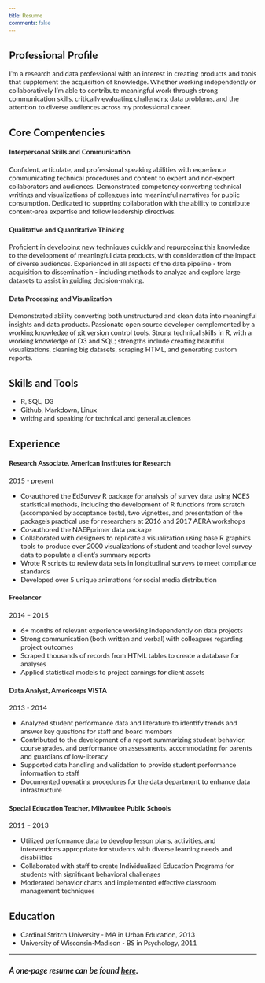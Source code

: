 ```yaml
---
title: Resume
comments: false
---
```

<style>
	* {
	font-family: 'Lato', 'Open Sans', 'Lora', 'Lucida Sans Unicode', Arial, sans-serif;
	}
</style>

## Professional Profile
I'm a research and data professional with an interest in creating products and tools that supplement the acquisition of knowledge. Whether working independently or collaboratively I’m able to contribute meaningful work through strong communication skills, critically evaluating challenging data problems, and the attention to diverse audiences across my professional career.

## Core Compentencies

<p></p>

#### Interpersonal Skills and Communication
Confident, articulate, and professional speaking abilities with experience communicating technical procedures and content to expert and non-expert collaborators and audiences. Demonstrated competency converting technical writings and visualizations of colleagues into meaningful narratives for public consumption. Dedicated to supprting collaboration with the ability to contribute content-area expertise and follow leadership directives.

#### Qualitative and Quantitative Thinking
Proficient in developing new techniques quickly and repurposing this knowledge to the development of meaningful data products, with consideration of the impact of diverse audiences. Experienced in all aspects of the data pipeline - from acquisition to dissemination - including methods to analyze and explore large datasets to assist in guiding decision-making.

#### Data Processing and Visualization
Demonstrated ability converting both unstructured and clean data into meaningful insights and data products. Passionate open source developer complemented by a working knowledge of git version control tools. Strong technical skills in R, with a working knowledge of D3 and SQL; strengths include creating beautiful visualizations, cleaning big datasets, scraping HTML, and generating custom reports.

## Skills and Tools

* R, SQL, D3
* Github, Markdown, Linux
* writing and speaking for technical and general audiences

## Experience
<p></p>

#### Research Associate, American Institutes for Research
2015 - present

* Co-authored the EdSurvey R package for analysis of survey data using NCES statistical methods, including the development of R functions from scratch (accompanied by acceptance tests), two vignettes, and presentation of the package’s practical use for researchers at 2016 and 2017 AERA workshops
* Co-authored the NAEPprimer data package
* Collaborated with designers to replicate a visualization using base R graphics tools to produce over 2000 visualizations of student and teacher level survey data to populate a client’s summary reports
* Wrote R scripts to review data sets in longitudinal surveys to meet compliance standards
* Developed over 5 unique animations for social media distribution

<p></p>

#### Freelancer
2014 – 2015

* 6+ months of relevant experience working independently on data projects
* Strong communication (both written and verbal) with colleagues regarding project outcomes
* Scraped thousands of records from HTML tables to create a database for analyses
* Applied statistical models to project earnings for client assets

<p></p>

#### Data Analyst, Americorps VISTA
2013 - 2014

* Analyzed student performance data and literature to identify trends and answer key questions for staff and board members
* Contributed to the development of a report summarizing student behavior, course grades, and performance on assessments, accommodating for parents and guardians of low-literacy
* Supported data handling and validation to provide student performance information to staff
* Documented operating procedures for the data department to enhance data infrastructure

<p></p>

#### Special Education Teacher, Milwaukee Public Schools 
2011 – 2013

* Utilized performance data to develop lesson plans, activities, and interventions appropriate for students with diverse learning needs and disabilities
* Collaborated with staff to create Individualized Education Programs for students with significant behavioral challenges
* Moderated behavior charts and implemented effective classroom management techniques


## Education

* Cardinal Stritch University - MA in Urban Education, 2013
* University of Wisconsin-Madison - BS in Psychology, 2011

***

### *A one-page resume can be found [here](/Michael_Lee_Resume.pdf)*.
